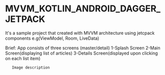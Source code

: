 # MVVM_KOTLIN_ANDROID_DAGGER_JETPACK


It's a sample project that created with MVVM architecture using jetcpack components e.g(ViewModel, Room, LiveData)

Brief: App consists of three screens (master/detail)
       1-Splash Screen
       2-Main Screen(displaying list of articles)
       3-Details Screen(displayed upon clicking on each list item)
       
       Image description
       




